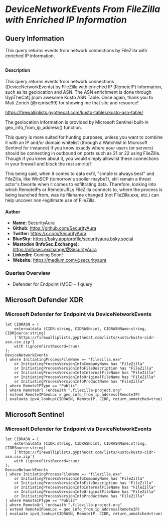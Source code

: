 # *DeviceNetworkEvents From FileZilla with Enriched IP Information*

## Query Information

This query returns events from network connections by FileZilla with enriched IP information.

##

#### Description

This query returns events from network connections (DeviceNetworkEvents) by FileZilla with enriched IP (RemoteIP) information, such as its geolocation and ASN. The ASN enrichment is done through GypTheCat[.]com awesome Kusto ASN Table. Once again, thank you to Matt Zorich (@reprise99) for showing me that site and resource!

https://firewalliplists.gypthecat.com/kusto-tables/kusto-asn-table/

The geolocation information is provided by Microsoft Sentinel built-in geo_info_from_ip_address() function.

This query is more suited for hunting purposes, unless you want to combine it with an IP and/or domain whitelist (through a Watchlist in Microsoft Sentinel for instance) if you know exactly where your users (or servers) should be connecting in outbound on ports such as 21 or 22 using FileZilla. Though if you knew about it, you would simply allowlist these connections in your firewall and block the rest amirite?

This being said, when it comes to data exfil, "simple is always best" and FileZilla, like WinSCP (tomorrow's spoiler maybe?), still remain a threat actor's favorite when it comes to exfiltrating data. Therefore, looking into which RemoteIPs or RemoteURLs FileZilla connects to, where the process is being launched from, was its filename changed (not FileZilla.exe, etc.) can help uncover non-legitimate use of FileZilla.

#### Author <Optional>
- **Name:** SecurityAura
- **Github:** https://github.com/SecurityAura
- **Twitter:** https://x.com/SecurityAura
- **BlueSky:** https://bsky.app/profile/securityaura.bsky.social
- **Mastodon (InfoSec.Exchange):** https://infosec.exchange/@SecurityAura
- **LinkedIn:** Coming Soon!
- **Website:** https://medium.com/@securityaura

### Queries Overview ###

- Defender for Endpoint (MDE) - 1 query

## Microsoft Defender XDR ##
### Microsoft Defender for Endpoint via DeviceNetworkEvents ###
```KQL
let CIDRASN = (
    externaldata (CIDR:string, CIDRASN:int, CIDRASNName:string, CIDRSource:string)
    ['https://firewalliplists.gypthecat.com/lists/kusto/kusto-cidr-asn.csv.zip']
    with (ignoreFirstRecord=true)
);
DeviceNetworkEvents
| where InitiatingProcessFileName =~ "filezilla.exe"
    or InitiatingProcessVersionInfoCompanyName has "FileZilla"
    or InitiatingProcessVersionInfoFileDescription has "FileZilla"
    or InitiatingProcessVersionInfoInternalFileName has "FileZilla"
    or InitiatingProcessVersionInfoOriginalFileName has "FileZilla"
    or InitiatingProcessVersionInfoProductName has "FileZilla"
| where RemoteIPType == "Public"
| where RemoteUrl !endswith ".filezilla-project.org"
| extend RemoteIPGeoLoc = geo_info_from_ip_address(RemoteIP)
| evaluate ipv4_lookup(CIDRASN, RemoteIP, CIDR, return_unmatched=true)
```
## Microsoft Sentinel ##
### Microsoft Defender for Endpoint via DeviceNetworkEvents ###
```KQL
let CIDRASN = (
    externaldata (CIDR:string, CIDRASN:int, CIDRASNName:string, CIDRSource:string)
    ['https://firewalliplists.gypthecat.com/lists/kusto/kusto-cidr-asn.csv.zip']
    with (ignoreFirstRecord=true)
);
DeviceNetworkEvents
| where InitiatingProcessFileName =~ "filezilla.exe"
    or InitiatingProcessVersionInfoCompanyName has "FileZilla"
    or InitiatingProcessVersionInfoFileDescription has "FileZilla"
    or InitiatingProcessVersionInfoInternalFileName has "FileZilla"
    or InitiatingProcessVersionInfoOriginalFileName has "FileZilla"
    or InitiatingProcessVersionInfoProductName has "FileZilla"
| where RemoteIPType == "Public"
| where RemoteUrl !endswith ".filezilla-project.org"
| extend RemoteIPGeoLoc = geo_info_from_ip_address(RemoteIP)
| evaluate ipv4_lookup(CIDRASN, RemoteIP, CIDR, return_unmatched=true)
```
